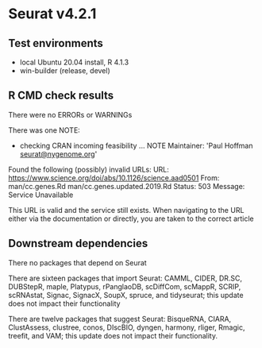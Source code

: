 # Seurat v4.2.1

## Test environments
* local Ubuntu 20.04 install, R 4.1.3
* win-builder (release, devel)

## R CMD check results
There were no ERRORs or WARNINGs

There was one NOTE:

* checking CRAN incoming feasibility ... NOTE
Maintainer: 'Paul Hoffman <seurat@nygenome.org>'

Found the following (possibly) invalid URLs:
  URL: https://www.science.org/doi/abs/10.1126/science.aad0501
    From: man/cc.genes.Rd
          man/cc.genes.updated.2019.Rd
    Status: 503
    Message: Service Unavailable

This URL is valid and the service still exists. When navigating to the URL either via the documentation or directly, you are taken to the correct article

## Downstream dependencies

There no packages that depend on Seurat

There are sixteen packages that import Seurat: CAMML, CIDER, DR.SC, DUBStepR, maple, Platypus, rPanglaoDB, scDiffCom, scMappR, SCRIP, scRNAstat, Signac, SignacX, SoupX, spruce, and tidyseurat; this update does not impact their functionality

There are twelve packages that suggest Seurat: BisqueRNA, CIARA, ClustAssess, clustree, conos, DIscBIO, dyngen, harmony, rliger, Rmagic, treefit, and VAM; this update does not impact their functionality.
